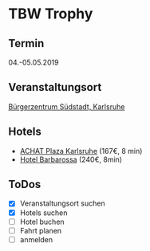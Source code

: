 # TBW Trophy

## Termin

04.-05.05.2019

## Veranstaltungsort

[Bürgerzentrum Südstadt, Karlsruhe](https://goo.gl/maps/3rRFJzyqQ4m)

## Hotels

- [ACHAT Plaza Karlsruhe](http://www.booking.com/Share-1e4k5G) (167€, 8 min)
- [Hotel Barbarossa](http://www.booking.com/Share-IXut9W) (240€, 8min)

## ToDos

- [X] Veranstaltungsort suchen
- [X] Hotels suchen
- [ ] Hotel buchen
- [ ] Fahrt planen
- [ ] anmelden
